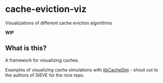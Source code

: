 # cache-eviction-viz
Visualizations of different cache eviction algorithms 

**WIP**

## What is this? 
A framework for visualizing caches. 

Examples of visualizing cache simulations with [libCacheSim](https://github.com/cacheMon/NSDI24-SIEVE/tree/main/libCacheSim) - shout out to the authors of SIEVE for the nice repo. 